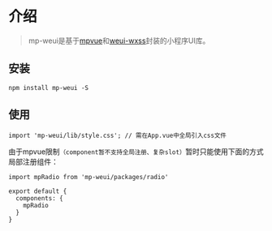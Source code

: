 # 介绍

> mp-weui是基于[mpvue](https://github.com/Meituan-Dianping/mpvue)和[weui-wxss](https://github.com/Tencent/weui-wxss)封装的小程序UI库。

## 安装

    npm install mp-weui -S

## 使用

    import 'mp-weui/lib/style.css'; // 需在App.vue中全局引入css文件

由于mpvue限制`（component暂不支持全局注册、复杂slot）`暂时只能使用下面的方式局部注册组件：

    import mpRadio from 'mp-weui/packages/radio'

    export default {
      components: {
        mpRadio
      }
    }
